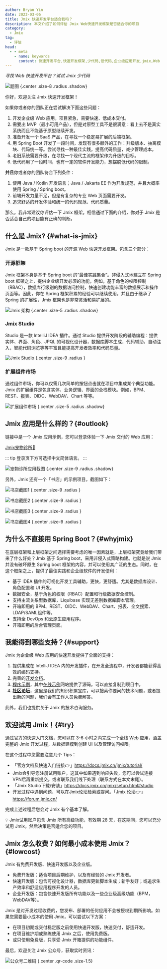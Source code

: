 ```yaml
---
author: Bryan Yin
date: 2023-03-06
title: Jmix 快速开发平台适合我吗？
description: 本文介绍了如何评估 Jmix Web快速开发框架是否适合你的项目
category:
  - Jmix
tag:
  - 评估
head:
  - - meta
    - name: keywords
      content: 快速开发平台,快速开发框架,少代码,低代码,企业级应用开发,jmix,Web 快速开发平台,Java 快速开发框架
---
```


_寻找 Web 快速开发平台？试试 Jmix 少代码_

<!-- more -->


![题图](https://cdn.abmcode.com/zh-cn/jmix/_media/evaluate-jmix/evaluate-jmix-cover.png) {.center .size-8 .radius .shadow}

<!-- # 大标题 -->

你好，欢迎关注 Jmix 快速开发框架！

如果你或者你的团队正在尝试解决下面这些问题：
1. 开发企业级 Web 应用，项目紧急，需要快速、低成本交付。
2. 需要出 MVP（最小可用产品），但是对原型工具不是很满意：看上去不是真实系统而且不能基于原型继续开发。
3. 准备开发一个 SaaS 产品，在寻找一个稳定易扩展的后端框架。
4. 用 Spring Boot 开发了一段时间，发现有很多额外的工作：升级版本、抽离模块、代码统一等。尝试寻找一种最佳实践，提高代码质量，减少管理成本。
5. 老旧系统需要升级，在寻找一个现代主流的框架作为升级的目标。
6. 低代码用了一段时间，也有一定的软件开发能力，想摆脱低代码的限制。

**并且**你或者你的团队符合下列条件：
1. 使用 Java / Kotlin 开发语言；Java / Jakarta EE 作为开发规范，并且大概率使用 Spring / Spring boot。
2. 前端开发力量不足，但是有复杂的专业 Web 页面需要开发。
3. 追求舒适的开发体验和统一的代码规范、代码质量。

那么，我非常建议你评估一下 Jmix 框架。相信通过下面的介绍，你对于 Jmix 是否适合自己的项目能有正确的判断。

## 什么是 Jmix? {#what-is-jmix}

Jmix 是一款基于 Spring boot 的开源 Web 快速开发框架。包含三个部分：

### 开源框架

Jmix 框架本身是基于 Spring boot 的“最佳实践集合”。非侵入式地建立在 Spring boot 框架之上，提供企业级开发必须的功能，例如，基于角色的权限控制（RBAC），数据库行级别的数据访问控制，快速创建功能丰富的数据展示和操作页面等。因此，你在 Spring 框架积累的经验可以继续使用，并且由于继承了 Spring 的扩展性，Jmix 框架也是非常灵活和易扩展的。

![Jmix 架构](https://cdn.abmcode.com/zh-cn/jmix/_media/evaluate-jmix/jmix-arch.png) {.center .size-5 .radius .shadow}

### Jmix Studio

Studio 是一款 IntelliJ IDEA 插件。通过 Studio 提供开发阶段的辅助编程：提供实体、界面、角色、JPQL 的可视化设计器，数据库脚本生成，代码辅助，自动注入，智能代码浏览等等丰富且能提高开发者效率和代码质量。

![Jmix Studio](https://cdn.abmcode.com/zh-cn/jmix/_media/jmix-studio1.png) {.center .size-9 .radius }

### 扩展组件市场

通过组件市场，你可以仅需几次简单的按钮点击就在项目中集成某个典型功能。Jmix 的扩展组件是包含实体、业务逻辑、界面的全栈模块。例如，BPM、REST、报表、OIDC、WebDAV、Chart 等等。

![扩展组件市场](https://cdn.abmcode.com/zh-cn/jmix/_media/evaluate-jmix/add-on-marketplace.png) {.center .size-5 .radius .shadow}

## Jmix 应用是什么样的？{#outlook}

链接中是一个 Jmix 应用示例，您可以登录体验一下 Jmix 交付的 Web 应用：

[Jmix宠物诊所🐶](https://demo.jmix.io/petclinic/#login)

::: tip
登录页下方可选择中文简体语言。
:::

![宠物诊所应用截图](https://cdn.abmcode.com/zh-cn/jmix/_media/petclinic.png) {.center .size-9 .radius .shadow}

另外，Jmix 还有一个「书店」的示例项目，截图如下：

![书店截图1](https://cdn.abmcode.com/zh-cn/jmix/_media/evaluate-jmix/bookstore_01.jpeg) {.center .size-9 .radius }

![书店截图2](https://cdn.abmcode.com/zh-cn/jmix/_media/evaluate-jmix/bookstore_02.jpeg) {.center .size-9 .radius }

![书店截图3](https://cdn.abmcode.com/zh-cn/jmix/_media/evaluate-jmix/bookstore_03.jpeg) {.center .size-9 .radius }

![书店截图4](https://cdn.abmcode.com/zh-cn/jmix/_media/evaluate-jmix/bookstore_04.jpeg) {.center .size-9 .radius }

## 为什么不直接用 Spring Boot？{#whyjmix}

在底层框架和上层框架之间选择需要考虑的唯一因素就是，上层框架究竟给我们带来了什么好处？Jmix 基于 Spring boot，采用非侵入式策略构建。也就是说 Jmix 并没有破坏原生 Spring boot 框架的内容，并可以使用其广泛的生态。同时，在这个框架之上，提供了最佳实践和企业级软件的开发便利：

- 基于 IDEA 插件的可视化开发工具辅助，更快，更舒适。尤其是数据库设计、角色配置和 UI 开发。
- 数据安全，基于角色的权限（RBAC）配置和行级数据安全控制。
- 支持主流关系型数据库，Liquibase 实现无差别数据库脚本管理。
- 开箱即用的 BPM、REST、OIDC、WebDAV、Chart、报表、全文搜索、LDAP/SAML组件等。
- 支持全 DevOps 和云原生应用程序。
- 开箱即用的后台管理页面。

## 我能得到哪些支持？{#support}

Jmix 为企业级 Web 应用的快速开发提供了全面的支持：
1. 提供集成在 IntelliJ IDEA 内的开发插件，在开发全流程中，开发者都能获得高效的编码支持。
2. 完善的[开发文档](https://docs.jmix.cn/jmix/intro.html)。
3. [程序示例](https://www.jmix.cn/learn/live-demo/)，其中[在线示例](https://demo.jmix.io/sampler)网站提供了源码，可以直接复制到项目中。
4. [**社区论坛**](https://forum.jmix.cn/)，这里是我们的知识积累宝库，可以搜索你要问的技术问题，或者提出新的问题，我们会有工作人员免费解答。

此外，我们也提供关于 Jmix 的技术咨询服务。

## 欢迎试用 Jmix！{#try}
通过官方的快速入门文档，您可以在 3-6 小时之内完成一个全栈 Web 应用，涵盖完整的 Jmix 开发过程，从数据建模到创建 UI 以及管理访问权限。

在这个过程中您需要注意几个 Tips：
- 「官方文档及快速入门链接👉」https://docs.jmix.cn/jmix/tutorial/
- Jmix会引导您注册试用账户，这其中如果遇到响应失败，您可以尝试连接VPN后再重新提交。或者联系我们线下处理（联系方式在本文末尾）。
- 「Jmix Studio下载/安装」https://docs.jmix.cn/jmix/setup.html#studio
- 开发过程中遇到问题，可以在Jmix论坛检索或提问。「Jmix 论坛👉」https://forum.jmix.cn/
 
完成上述过程后您会对 Jmix 有个基本了解。

💡 Jmix试用账户包含 Jmix 所有高级功能，有效期 28 天，在这期间，您可以充分试用 Jmix，然后决策是否适合您的项目。
 
## Jmix 怎么收费？如何最小成本使用 Jmix？{#lowcost}
Jmix 有免费开发版、快速开发版以及企业版。

- 免费开发版：适合项目后期维护，以及有经验的 Jmix 开发者。
- 快速开发版：包含可视化设计器，数据库更新脚本生成；新手友好；或追求生产效率和舒适应用程序开发的人员。
- 企业开发版：包含快速开发版所有功能以及一些企业级高级功能（BPM，WebDAV等）。
 
Jmix 是对开发过程收费的，您发布、部署的任何应用不会被授权到期所影响。如果您需要最小成本的使用 Jmix，可以尝试以下方案：
- 在项目初期或交付稳定版之前使用快速开发版，快速交付，舒适开发。
- 在项目维护期或熟练使用 Jmix 之后，使用免费版。
- 或只使用免费版，只享受 Jmix 开箱提供的功能组件。

最后，欢迎关注 Jmix 公众号，获取实时资讯：

![公众号二维码](https://cdn.abmcode.com/_media/jmix_qr_code.jpg) {.center .qr-code .size-1.5}


